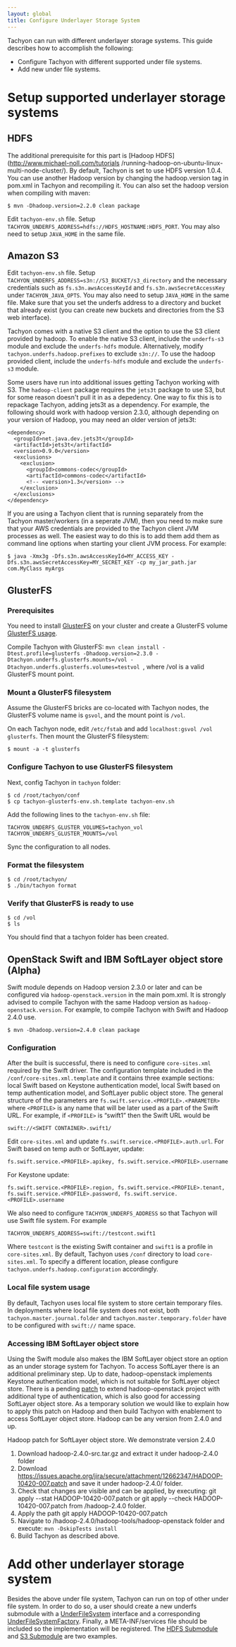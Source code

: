 ```yaml
---
layout: global
title: Configure Underlayer Storage System
---
```


Tachyon can run with different underlayer storage systems. This guide describes how to accomplish
the following:

-   Configure Tachyon with different supported under file systems.
-   Add new under file systems.

# Setup supported underlayer storage systems

## HDFS

The additional prerequisite for this part is [Hadoop HDFS](http://www.michael-noll.com/tutorials
/running-hadoop-on-ubuntu-linux-multi-node-cluster/). By default, Tachyon is set to use HDFS version
1.0.4. You can use another Hadoop version by changing the hadoop.version tag in pom.xml in Tachyon
and recompiling it. You can also set the hadoop version when compiling with maven:

    $ mvn -Dhadoop.version=2.2.0 clean package

Edit `tachyon-env.sh` file. Setup `TACHYON_UNDERFS_ADDRESS=hdfs://HDFS_HOSTNAME:HDFS_PORT`. You may
also need to setup `JAVA_HOME` in the same file.

## Amazon S3

Edit `tachyon-env.sh` file. Setup `TACHYON_UNDERFS_ADDRESS=s3n://S3_BUCKET/s3_directory` and the
necessary credentials such as `fs.s3n.awsAccessKeyId` and `fs.s3n.awsSecretAccessKey` under
`TACHYON_JAVA_OPTS`. You may also need to setup `JAVA_HOME` in the same file. Make sure that you set
the underfs address to a directory and bucket that already exist (you can create new buckets and
directories from the S3 web interface).

Tachyon comes with a native S3 client and the option to use the S3 client provided by hadoop. To
enable the native S3 client, include the `underfs-s3` module and exclude the `underfs-hdfs` module.
Alternatively, modify `tachyon.underfs.hadoop.prefixes` to exclude `s3n://`. To use the hadoop
provided client, include the `underfs-hdfs` module and exclude the `underfs-s3` module.

Some users have run into additional issues getting Tachyon working with S3. The `hadoop-client`
package requires the `jets3t` package to use S3, but for some reason doesn't pull it in as a
depedency. One way to fix this is to repackage Tachyon, adding jets3t as a dependency. For example,
the following should work with hadoop version 2.3.0, although depending on your version of Hadoop,
you may need an older version of jets3t:

    <dependency>
      <groupId>net.java.dev.jets3t</groupId>
      <artifactId>jets3t</artifactId>
      <version>0.9.0</version>
      <exclusions>
        <exclusion>
          <groupId>commons-codec</groupId>
          <artifactId>commons-codec</artifactId>
          <!-- <version>1.3</version> -->
        </exclusion>
      </exclusions>
    </dependency>

If you are using a Tachyon client that is running separately from the Tachyon master/workers (in a
seperate JVM), then you need to make sure that your AWS credentials are provided to the Tachyon
client JVM processes as well. The easiest way to do this is to add them add them as command line
options when starting your client JVM process. For example:

```
$ java -Xmx3g -Dfs.s3n.awsAccessKeyId=MY_ACCESS_KEY -Dfs.s3n.awsSecretAccessKey=MY_SECRET_KEY -cp my_jar_path.jar com.MyClass myArgs
```

## GlusterFS

### Prerequisites

You need to install [GlusterFS](http://www.gluster.org) on your cluster and create a GlusterFS
volume [GlusterFS usage](http://www.gluster.org/community/documentation/index.php/QuickStart).

Compile Tachyon with GlusterFS: `mvn clean install -Dtest.profile=glusterfs -Dhadoop.version=2.3.0
-Dtachyon.underfs.glusterfs.mounts=/vol -Dtachyon.underfs.glusterfs.volumes=testvol `, where /vol is
a valid GlusterFS mount point.

### Mount a GlusterFS filesystem

Assume the GlusterFS bricks are co-located with Tachyon nodes, the GlusterFS volume name is `gsvol`,
and the mount point is `/vol`.

On each Tachyon node, edit `/etc/fstab` and add `localhost:gsvol /vol glusterfs`. Then mount the
GlusterFS filesystem:

    $ mount -a -t glusterfs

### Configure Tachyon to use GlusterFS filesystem

Next, config Tachyon in `tachyon` folder:

    $ cd /root/tachyon/conf
    $ cp tachyon-glusterfs-env.sh.template tachyon-env.sh

Add the following lines to the `tachyon-env.sh` file:

    TACHYON_UNDERFS_GLUSTER_VOLUMES=tachyon_vol
    TACHYON_UNDERFS_GLUSTER_MOUNTS=/vol

Sync the configuration to all nodes.

### Format the filesystem

    $ cd /root/tachyon/
    $ ./bin/tachyon format

### Verify that GlusterFS is ready to use

    $ cd /vol
    $ ls

You should find that a tachyon folder has been created.


## OpenStack Swift and IBM SoftLayer object store (Alpha)

Swift module depends on Hadoop version 2.3.0 or later and can be configured via
`hadoop-openstack.version` in the main pom.xml. It is strongly advised to compile Tachyon with
the same Hadoop version as `hadoop-openstack.version`. For example, to compile Tachyon with Swift
and Hadoop 2.4.0 use.

    $ mvn -Dhadoop.version=2.4.0 clean package

### Configuration

After the built is successful, there is need to configure `core-sites.xml` required by the Swift
driver. The configuration template included in the `/conf/core-sites.xml.template` and it contains
three example sections: local Swift based on Keystone authentication model, local Swift based on
temp authentication model, and SoftLayer public object store. The general structure of the parameters
are `fs.swift.service.<PROFILE>.<PARAMETER>` where `<PROFILE>` is any name that will be later used
as a part of the Swift URL. For example, if `<PROFILE>` is “swift1” then the Swift URL would be

    swift://<SWIFT CONTAINER>.swift1/

Edit `core-sites.xml` and update `fs.swift.service.<PROFILE>.auth.url`. For Swift based on temp auth
or SoftLayer, update:

    fs.swift.service.<PROFILE>.apikey, fs.swift.service.<PROFILE>.username

For Keystone update:

    fs.swift.service.<PROFILE>.region, fs.swift.service.<PROFILE>.tenant,
    fs.swift.service.<PROFILE>.password, fs.swift.service.<PROFILE>.username

We also need to configure `TACHYON_UNDERFS_ADDRESS` so that Tachyon will use Swift file system.
For example

    TACHYON_UNDERFS_ADDRESS=swift://testcont.swift1

Where `testcont` is the existing Swift container and `swift1` is a profile in `core-sites.xml`.
By default, Tachyon uses `/conf` directory to load `core-sites.xml`. To specify a different location,
please configure `tachyon.underfs.hadoop.configuration` accordingly.

### Local file system usage

By default, Tachyon uses local file system to store certain temporary files. In deployments where
local file system does not exist, both `tachyon.master.journal.folder` and
`tachyon.master.temporary.folder` have to be configured with `swift://` name space.

### Accessing IBM SoftLayer object store

Using the Swift module also makes the IBM SoftLayer object store an option as an under storage system for
Tachyon. To access SoftLayer there is an additional preliminary step. Up to date, hadoop-openstack
implements Keystone authentication model, which is not suitable for SoftLayer object store. There is
a pending [patch](https://issues.apache.org/jira/browse/HADOOP-10420) to extend hadoop-openstack
project with additional type of authentication, which is also good for accessing SoftLayer object
store.  As a temporary solution we would like to explain how to apply this patch on Hadoop and then
build Tachyon with enablement to access SoftLayer object store. Hadoop can be any version from 2.4.0
and up.

Hadoop patch for SoftLayer object store. We demonstrate version 2.4.0

1.	Download hadoop-2.4.0-src.tar.gz and extract it under hadoop-2.4.0 folder
2.	Download https://issues.apache.org/jira/secure/attachment/12662347/HADOOP-10420-007.patch and save it under hadoop-2.4.0/ folder.
3.	Check that changes are visible and can be applied, by executing: git apply --stat HADOOP-10420-007.patch or git apply --check HADOOP-10420-007.patch from /hadoop-2.4.0 folder.
4.	Apply the path git apply HADOOP-10420-007.patch
5.	Navigate to /hadoop-2.4.0/hadoop-tools/hadoop-openstack folder and execute: `mvn -DskipTests install`
6.	Build Tachyon as described above.

# Add other underlayer storage system

Besides the above under file system, Tachyon can run on top of other under file system. In order
to do so, a user should create a new underfs submodule with a
[UnderFileSystem](https://github.com/amplab/tachyon/blob/master/common/src/main/java/tachyon/underfs/UnderFileSystem.java)
interface and a corresponding
[UnderFileSystemFactory](https://github.com/amplab/tachyon/blob/master/common/src/main/java/tachyon/underfs/UnderFileSystemFactory.java).
Finally, a META-INF/services file should be included so the implementation will be registered. The
[HDFS Submodule](https://github.com/amplab/tachyon/tree/master/underfs/hdfs) and
[S3 Submodule](https://github.com/amplab/tachyon/tree/master/underfs/s3) are two examples.
